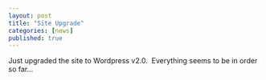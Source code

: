```yaml
---
layout: post
title: "Site Upgrade"
categories: [news]
published: true
---
```


Just upgraded the site to Wordpress v2.0.  Everything seems to be in order so far...

